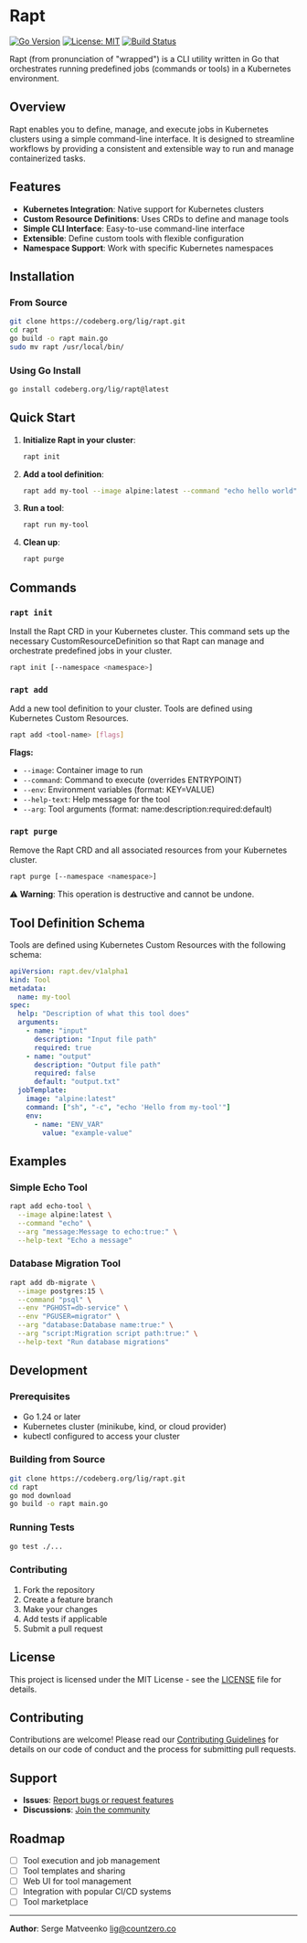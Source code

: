 # Rapt

[![Go Version](https://img.shields.io/badge/go-1.24+-blue.svg)](https://golang.org/dl/)
[![License: MIT](https://img.shields.io/badge/License-MIT-yellow.svg)](https://opensource.org/licenses/MIT)
[![Build Status](https://github.com/lig/rapt/workflows/CI/badge.svg)](https://github.com/lig/rapt/actions)

Rapt (from pronunciation of "wrapped") is a CLI utility written in Go that orchestrates running predefined jobs (commands or tools) in a Kubernetes environment.

## Overview

Rapt enables you to define, manage, and execute jobs in Kubernetes clusters using a simple command-line interface. It is designed to streamline workflows by providing a consistent and extensible way to run and manage containerized tasks.

## Features

- **Kubernetes Integration**: Native support for Kubernetes clusters
- **Custom Resource Definitions**: Uses CRDs to define and manage tools
- **Simple CLI Interface**: Easy-to-use command-line interface
- **Extensible**: Define custom tools with flexible configuration
- **Namespace Support**: Work with specific Kubernetes namespaces

## Installation

### From Source

```bash
git clone https://codeberg.org/lig/rapt.git
cd rapt
go build -o rapt main.go
sudo mv rapt /usr/local/bin/
```

### Using Go Install

```bash
go install codeberg.org/lig/rapt@latest
```

## Quick Start

1. **Initialize Rapt in your cluster**:
   ```bash
   rapt init
   ```

2. **Add a tool definition**:
   ```bash
   rapt add my-tool --image alpine:latest --command "echo hello world"
   ```

3. **Run a tool**:
   ```bash
   rapt run my-tool
   ```

4. **Clean up**:
   ```bash
   rapt purge
   ```

## Commands

### `rapt init`
Install the Rapt CRD in your Kubernetes cluster. This command sets up the necessary CustomResourceDefinition so that Rapt can manage and orchestrate predefined jobs in your cluster.

```bash
rapt init [--namespace <namespace>]
```

### `rapt add`
Add a new tool definition to your cluster. Tools are defined using Kubernetes Custom Resources.

```bash
rapt add <tool-name> [flags]
```

**Flags:**
- `--image`: Container image to run
- `--command`: Command to execute (overrides ENTRYPOINT)
- `--env`: Environment variables (format: KEY=VALUE)
- `--help-text`: Help message for the tool
- `--arg`: Tool arguments (format: name:description:required:default)

### `rapt purge`
Remove the Rapt CRD and all associated resources from your Kubernetes cluster.

```bash
rapt purge [--namespace <namespace>]
```

⚠️ **Warning**: This operation is destructive and cannot be undone.

## Tool Definition Schema

Tools are defined using Kubernetes Custom Resources with the following schema:

```yaml
apiVersion: rapt.dev/v1alpha1
kind: Tool
metadata:
  name: my-tool
spec:
  help: "Description of what this tool does"
  arguments:
    - name: "input"
      description: "Input file path"
      required: true
    - name: "output"
      description: "Output file path"
      required: false
      default: "output.txt"
  jobTemplate:
    image: "alpine:latest"
    command: ["sh", "-c", "echo 'Hello from my-tool'"]
    env:
      - name: "ENV_VAR"
        value: "example-value"
```

## Examples

### Simple Echo Tool
```bash
rapt add echo-tool \
  --image alpine:latest \
  --command "echo" \
  --arg "message:Message to echo:true:" \
  --help-text "Echo a message"
```

### Database Migration Tool
```bash
rapt add db-migrate \
  --image postgres:15 \
  --command "psql" \
  --env "PGHOST=db-service" \
  --env "PGUSER=migrator" \
  --arg "database:Database name:true:" \
  --arg "script:Migration script path:true:" \
  --help-text "Run database migrations"
```

## Development

### Prerequisites
- Go 1.24 or later
- Kubernetes cluster (minikube, kind, or cloud provider)
- kubectl configured to access your cluster

### Building from Source
```bash
git clone https://codeberg.org/lig/rapt.git
cd rapt
go mod download
go build -o rapt main.go
```

### Running Tests
```bash
go test ./...
```

### Contributing
1. Fork the repository
2. Create a feature branch
3. Make your changes
4. Add tests if applicable
5. Submit a pull request

## License

This project is licensed under the MIT License - see the [LICENSE](LICENSE) file for details.

## Contributing

Contributions are welcome! Please read our [Contributing Guidelines](CONTRIBUTING.md) for details on our code of conduct and the process for submitting pull requests.

## Support

- **Issues**: [Report bugs or request features](https://codeberg.org/lig/rapt/issues)
- **Discussions**: [Join the community](https://codeberg.org/lig/rapt/discussions)

## Roadmap

- [ ] Tool execution and job management
- [ ] Tool templates and sharing
- [ ] Web UI for tool management
- [ ] Integration with popular CI/CD systems
- [ ] Tool marketplace

---

**Author**: Serge Matveenko <lig@countzero.co>